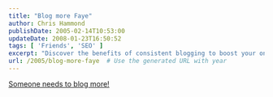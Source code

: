 ```yaml
---
title: "Blog more Faye"
author: Chris Hammond
publishDate: 2005-02-14T10:53:00
updateDate: 2008-01-23T16:50:52
tags: [ 'Friends', 'SEO' ]
excerpt: "Discover the benefits of consistent blogging to boost your online presence, engage your audience, and improve your website's visibility."
url: /2005/blog-more-faye  # Use the generated URL with year
---
```

<A href="https://wonderfulcrazy.com/blogs/fayes_blog/archive/2005/02/14/69.aspx">Someone needs to blog more!</A>

